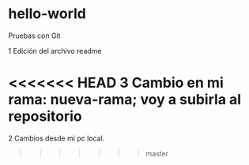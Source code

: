 # hello-world
Pruebas con Git

1 Edición del archivo readme

<<<<<<< HEAD
3 Cambio en mi rama: nueva-rama; voy a subirla al repositorio
=======
2 Cambios desde mi pc local.
>>>>>>> master
